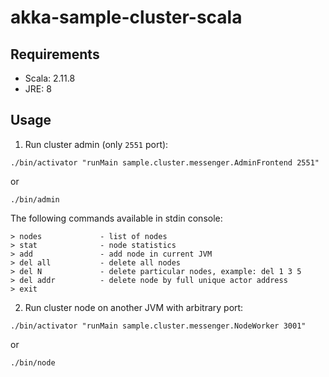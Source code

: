 akka-sample-cluster-scala
==============================================================

Requirements
-----------------------------
- Scala: 2.11.8
- JRE:   8


Usage
-----------------------------

1) Run cluster admin (only `2551` port):

`./bin/activator "runMain sample.cluster.messenger.AdminFrontend 2551"`

or

`./bin/admin`

The following commands available in stdin console:

    > nodes             - list of nodes
    > stat              - node statistics
    > add               - add node in current JVM
    > del all           - delete all nodes
    > del N             - delete particular nodes, example: del 1 3 5
    > del addr          - delete node by full unique actor address
    > exit


2) Run cluster node on another JVM with arbitrary port:

`./bin/activator "runMain sample.cluster.messenger.NodeWorker 3001"`

or

`./bin/node`